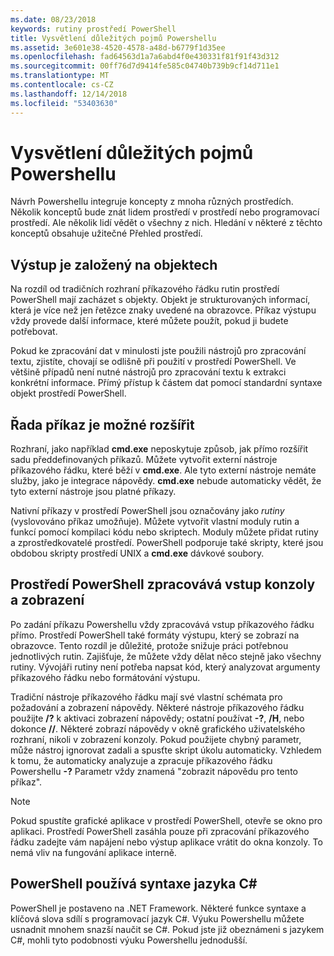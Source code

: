 ```yaml
---
ms.date: 08/23/2018
keywords: rutiny prostředí PowerShell
title: Vysvětlení důležitých pojmů Powershellu
ms.assetid: 3e601e38-4520-4578-a48d-b6779f1d35ee
ms.openlocfilehash: fad64563d1a7a6abd4f0e430331f81f91f43d312
ms.sourcegitcommit: 00ff76d7d9414fe585c04740b739b9cf14d711e1
ms.translationtype: MT
ms.contentlocale: cs-CZ
ms.lasthandoff: 12/14/2018
ms.locfileid: "53403630"
---
```

# <a name="understanding-important-powershell-concepts"></a>Vysvětlení důležitých pojmů Powershellu

Návrh Powershellu integruje koncepty z mnoha různých prostředích. Několik konceptů bude znát lidem prostředí v prostředí nebo programovací prostředí. Ale několik lidí vědět o všechny z nich. Hledání v některé z těchto konceptů obsahuje užitečné Přehled prostředí.

## <a name="output-is-object-based"></a>Výstup je založený na objektech

Na rozdíl od tradičních rozhraní příkazového řádku rutin prostředí PowerShell mají zacházet s objekty.
Objekt je strukturovaných informací, která je více než jen řetězce znaky uvedené na obrazovce. Příkaz výstupu vždy provede další informace, které můžete použít, pokud ji budete potřebovat.

Pokud ke zpracování dat v minulosti jste použili nástrojů pro zpracování textu, zjistíte, chovají se odlišně při použití v prostředí PowerShell. Ve většině případů není nutné nástrojů pro zpracování textu k extrakci konkrétní informace. Přímý přístup k částem dat pomocí standardní syntaxe objekt prostředí PowerShell.

## <a name="the-command-family-is-extensible"></a>Řada příkaz je možné rozšířit

Rozhraní, jako například **cmd.exe** neposkytuje způsob, jak přímo rozšířit sadu předdefinovaných příkazů. Můžete vytvořit externí nástroje příkazového řádku, které běží v **cmd.exe**. Ale tyto externí nástroje nemáte služby, jako je integrace nápovědy. **cmd.exe** nebude automaticky vědět, že tyto externí nástroje jsou platné příkazy.

Nativní příkazy v prostředí PowerShell jsou označovány jako *rutiny* (vyslovováno příkaz umožňuje). Můžete vytvořit vlastní moduly rutin a funkcí pomocí kompilaci kódu nebo skriptech. Moduly můžete přidat rutiny a zprostředkovatelé prostředí. PowerShell podporuje také skripty, které jsou obdobou skripty prostředí UNIX a **cmd.exe** dávkové soubory.

## <a name="powershell-handles-console-input-and-display"></a>Prostředí PowerShell zpracovává vstup konzoly a zobrazení

Po zadání příkazu Powershellu vždy zpracovává vstup příkazového řádku přímo. Prostředí PowerShell také formáty výstupu, který se zobrazí na obrazovce. Tento rozdíl je důležité, protože snižuje práci potřebnou jednotlivých rutin. Zajišťuje, že můžete vždy dělat něco stejně jako všechny rutiny. Vývojáři rutiny není potřeba napsat kód, který analyzovat argumenty příkazového řádku nebo formátování výstupu.

Tradiční nástroje příkazového řádku mají své vlastní schémata pro požadování a zobrazení nápovědy. Některé nástroje příkazového řádku použijte **/?** k aktivaci zobrazení nápovědy; ostatní používat **-?**, **/H**, nebo dokonce **//**. Některé zobrazí nápovědy v okně grafického uživatelského rozhraní, nikoli v zobrazení konzoly. Pokud použijete chybný parametr, může nástroj ignorovat zadali a spusťte skript úkolu automaticky.
Vzhledem k tomu, že automaticky analyzuje a zpracuje příkazového řádku Powershellu **-?** Parametr vždy znamená "zobrazit nápovědu pro tento příkaz".

> [!NOTE]
> Pokud spustíte grafické aplikace v prostředí PowerShell, otevře se okno pro aplikaci.
> Prostředí PowerShell zasáhla pouze při zpracování příkazového řádku zadejte vám napájení nebo výstup aplikace vrátit do okna konzoly. To nemá vliv na fungování aplikace interně.

## <a name="powershell-uses-some-c-syntax"></a>PowerShell používá syntaxe jazyka C#

PowerShell je postaveno na .NET Framework. Některé funkce syntaxe a klíčová slova sdílí s programovací jazyk C#. Výuku Powershellu můžete usnadnit mnohem snazší naučit se C#. Pokud jste již obeznámeni s jazykem C#, mohli tyto podobnosti výuku Powershellu jednodušší.
